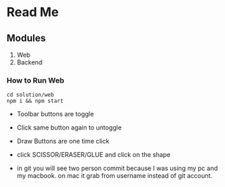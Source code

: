 # Read Me
## Modules
1. Web
2. Backend
### How to Run Web
```
cd solution/web
npm i && npm start
```
- Toolbar buttons are toggle
- Click same button again to untoggle
- Draw Buttons are one time click
- click SCISSOR/ERASER/GLUE and click on the shape

- in git you will see two person commit because I was using my pc and my macbook. on mac it grab from username instead of git account.